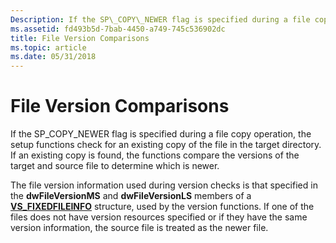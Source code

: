 ```yaml
---
Description: If the SP\_COPY\_NEWER flag is specified during a file copy operation, the setup functions check for an existing copy of the file in the target directory.
ms.assetid: fd493b5d-7bab-4450-a749-745c536902dc
title: File Version Comparisons
ms.topic: article
ms.date: 05/31/2018
---
```


# File Version Comparisons

If the SP\_COPY\_NEWER flag is specified during a file copy operation, the setup functions check for an existing copy of the file in the target directory. If an existing copy is found, the functions compare the versions of the target and source file to determine which is newer.

The file version information used during version checks is that specified in the **dwFileVersionMS** and **dwFileVersionLS** members of a [**VS\_FIXEDFILEINFO**](/windows/win32/api/verrsrc/ns-verrsrc-vs_fixedfileinfo) structure, used by the version functions. If one of the files does not have version resources specified or if they have the same version information, the source file is treated as the newer file.

 

 